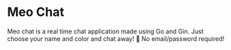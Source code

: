 # Meo Chat 

Meo chat is a real time chat application made using Go and Gin. Just choose your name and color and chat away! 🚀
No email/password required!

